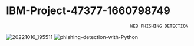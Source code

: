 
# IBM-Project-47377-1660798749
                                                   WEB PHISHING DETECTION 
![20221016_195511](https://user-images.githubusercontent.com/113851201/196042878-453bcbf8-38dc-4711-b423-05f06b3691c6.jpg)
![phishing-detection-with-Python](https://user-images.githubusercontent.com/113851201/196043204-cbed105a-6fa4-4ef9-8c67-f57698fcff73.jpg)
